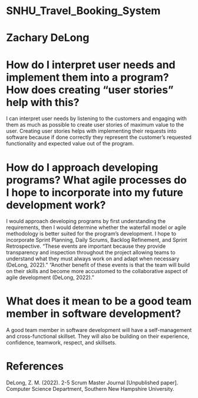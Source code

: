 # SNHU_Travel_Booking_System
# Zachary DeLong

# How do I interpret user needs and implement them into a program? How does creating “user stories” help with this? 
  I can interpret user needs by listening to the customers and engaging with them as much as possible to create user stories of maximum value to the user. Creating user stories helps with implementing their requests into software because if done correctly they represent the customer’s requested functionality and expected value out of the program. 
 
# How do I approach developing programs? What agile processes do I hope to incorporate into my future development work?
  I would approach developing programs by first understanding the requirements, then I would determine whether the waterfall model or agile methodology is better suited for the program’s development. I hope to incorporate Sprint Planning, Daily Scrums, Backlog Refinement, and Sprint Retrospective. “These events are important because they provide transparency and inspection throughout the project allowing teams to understand what they must always work on and adapt when necessary (DeLong, 2022).” “Another benefit of these events is that the team will build on their skills and become more accustomed to the collaborative aspect of agile development (DeLong, 2022).”  
  
# What does it mean to be a good team member in software development?
  A good team member in software development will have a self-management and cross-functional skillset. They will also be building on their experience, confidence, teamwork, respect, and skillsets.  
  
# References 

DeLong, Z. M. (2022). 2-5 Scrum Master Journal [Unpublished paper]. Computer Science Department, Southern New Hampshire University. 
